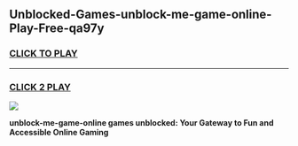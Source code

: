 
## Unblocked-Games-unblock-me-game-online-Play-Free-qa97y
<h3>
<a href="https://premium76.site?title=unblock-me-game-online&ref=23A">CLICK TO PLAY</a></h3>
<hr>

<h3>
<a href="https://premium76.site?title=unblock-me-game-online&ref=23A">CLICK 2 PLAY</a>
  
</h3>

<a href="https://premium76.site?title=unblock-me-game-online&ref=23A"><img src="https://clearcache.store/games.png"></a>


**unblock-me-game-online games unblocked: Your Gateway to Fun and Accessible Online Gaming**
